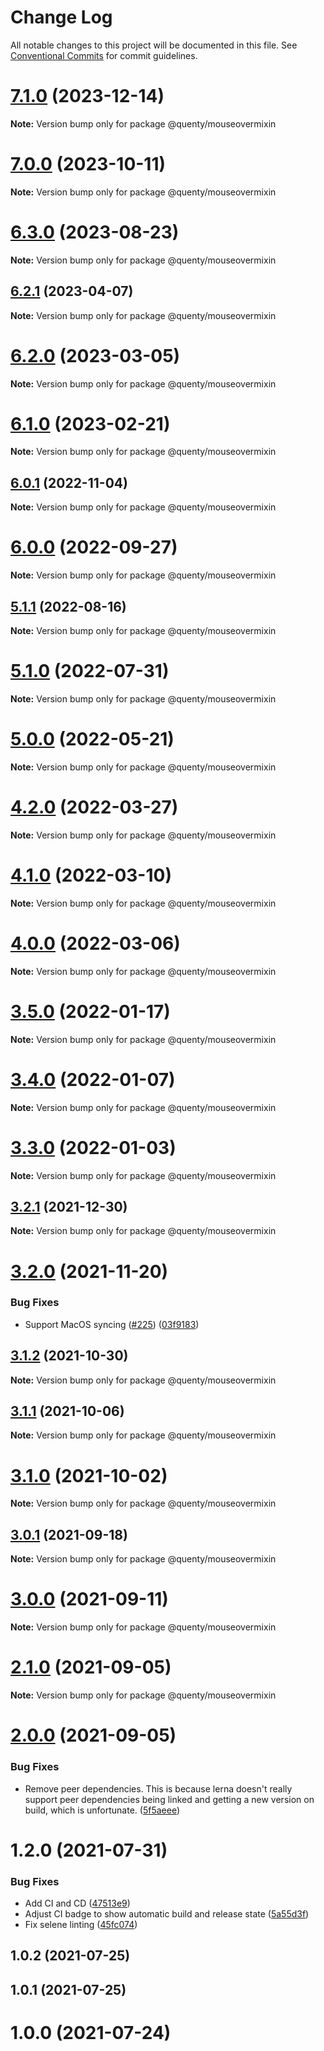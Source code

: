 # Change Log

All notable changes to this project will be documented in this file.
See [Conventional Commits](https://conventionalcommits.org) for commit guidelines.

# [7.1.0](https://github.com/Quenty/NevermoreEngine/compare/@quenty/mouseovermixin@7.0.0...@quenty/mouseovermixin@7.1.0) (2023-12-14)

**Note:** Version bump only for package @quenty/mouseovermixin





# [7.0.0](https://github.com/Quenty/NevermoreEngine/compare/@quenty/mouseovermixin@6.3.0...@quenty/mouseovermixin@7.0.0) (2023-10-11)

**Note:** Version bump only for package @quenty/mouseovermixin





# [6.3.0](https://github.com/Quenty/NevermoreEngine/compare/@quenty/mouseovermixin@6.2.1...@quenty/mouseovermixin@6.3.0) (2023-08-23)

**Note:** Version bump only for package @quenty/mouseovermixin





## [6.2.1](https://github.com/Quenty/NevermoreEngine/compare/@quenty/mouseovermixin@6.2.0...@quenty/mouseovermixin@6.2.1) (2023-04-07)

**Note:** Version bump only for package @quenty/mouseovermixin





# [6.2.0](https://github.com/Quenty/NevermoreEngine/compare/@quenty/mouseovermixin@6.1.0...@quenty/mouseovermixin@6.2.0) (2023-03-05)

**Note:** Version bump only for package @quenty/mouseovermixin





# [6.1.0](https://github.com/Quenty/NevermoreEngine/compare/@quenty/mouseovermixin@6.0.1...@quenty/mouseovermixin@6.1.0) (2023-02-21)

**Note:** Version bump only for package @quenty/mouseovermixin





## [6.0.1](https://github.com/Quenty/NevermoreEngine/compare/@quenty/mouseovermixin@6.0.0...@quenty/mouseovermixin@6.0.1) (2022-11-04)

**Note:** Version bump only for package @quenty/mouseovermixin





# [6.0.0](https://github.com/Quenty/NevermoreEngine/compare/@quenty/mouseovermixin@5.1.1...@quenty/mouseovermixin@6.0.0) (2022-09-27)

**Note:** Version bump only for package @quenty/mouseovermixin





## [5.1.1](https://github.com/Quenty/NevermoreEngine/compare/@quenty/mouseovermixin@5.1.0...@quenty/mouseovermixin@5.1.1) (2022-08-16)

**Note:** Version bump only for package @quenty/mouseovermixin





# [5.1.0](https://github.com/Quenty/NevermoreEngine/compare/@quenty/mouseovermixin@5.0.0...@quenty/mouseovermixin@5.1.0) (2022-07-31)

**Note:** Version bump only for package @quenty/mouseovermixin





# [5.0.0](https://github.com/Quenty/NevermoreEngine/compare/@quenty/mouseovermixin@4.2.0...@quenty/mouseovermixin@5.0.0) (2022-05-21)

**Note:** Version bump only for package @quenty/mouseovermixin





# [4.2.0](https://github.com/Quenty/NevermoreEngine/compare/@quenty/mouseovermixin@4.1.0...@quenty/mouseovermixin@4.2.0) (2022-03-27)

**Note:** Version bump only for package @quenty/mouseovermixin





# [4.1.0](https://github.com/Quenty/NevermoreEngine/compare/@quenty/mouseovermixin@4.0.0...@quenty/mouseovermixin@4.1.0) (2022-03-10)

**Note:** Version bump only for package @quenty/mouseovermixin





# [4.0.0](https://github.com/Quenty/NevermoreEngine/compare/@quenty/mouseovermixin@3.5.0...@quenty/mouseovermixin@4.0.0) (2022-03-06)

**Note:** Version bump only for package @quenty/mouseovermixin





# [3.5.0](https://github.com/Quenty/NevermoreEngine/compare/@quenty/mouseovermixin@3.4.0...@quenty/mouseovermixin@3.5.0) (2022-01-17)

**Note:** Version bump only for package @quenty/mouseovermixin





# [3.4.0](https://github.com/Quenty/NevermoreEngine/compare/@quenty/mouseovermixin@3.3.0...@quenty/mouseovermixin@3.4.0) (2022-01-07)

**Note:** Version bump only for package @quenty/mouseovermixin





# [3.3.0](https://github.com/Quenty/NevermoreEngine/compare/@quenty/mouseovermixin@3.2.1...@quenty/mouseovermixin@3.3.0) (2022-01-03)

**Note:** Version bump only for package @quenty/mouseovermixin





## [3.2.1](https://github.com/Quenty/NevermoreEngine/compare/@quenty/mouseovermixin@3.2.0...@quenty/mouseovermixin@3.2.1) (2021-12-30)

**Note:** Version bump only for package @quenty/mouseovermixin





# [3.2.0](https://github.com/Quenty/NevermoreEngine/compare/@quenty/mouseovermixin@3.1.2...@quenty/mouseovermixin@3.2.0) (2021-11-20)


### Bug Fixes

* Support MacOS syncing ([#225](https://github.com/Quenty/NevermoreEngine/issues/225)) ([03f9183](https://github.com/Quenty/NevermoreEngine/commit/03f918392c6a5bdd33f8a17c38de371d1e06c67a))





## [3.1.2](https://github.com/Quenty/NevermoreEngine/compare/@quenty/mouseovermixin@3.1.1...@quenty/mouseovermixin@3.1.2) (2021-10-30)

**Note:** Version bump only for package @quenty/mouseovermixin





## [3.1.1](https://github.com/Quenty/NevermoreEngine/compare/@quenty/mouseovermixin@3.1.0...@quenty/mouseovermixin@3.1.1) (2021-10-06)

**Note:** Version bump only for package @quenty/mouseovermixin





# [3.1.0](https://github.com/Quenty/NevermoreEngine/compare/@quenty/mouseovermixin@3.0.1...@quenty/mouseovermixin@3.1.0) (2021-10-02)

**Note:** Version bump only for package @quenty/mouseovermixin





## [3.0.1](https://github.com/Quenty/NevermoreEngine/compare/@quenty/mouseovermixin@3.0.0...@quenty/mouseovermixin@3.0.1) (2021-09-18)

**Note:** Version bump only for package @quenty/mouseovermixin





# [3.0.0](https://github.com/Quenty/NevermoreEngine/compare/@quenty/mouseovermixin@2.1.0...@quenty/mouseovermixin@3.0.0) (2021-09-11)

**Note:** Version bump only for package @quenty/mouseovermixin





# [2.1.0](https://github.com/Quenty/NevermoreEngine/compare/@quenty/mouseovermixin@2.0.0...@quenty/mouseovermixin@2.1.0) (2021-09-05)

**Note:** Version bump only for package @quenty/mouseovermixin





# [2.0.0](https://github.com/Quenty/NevermoreEngine/compare/@quenty/mouseovermixin@1.2.0...@quenty/mouseovermixin@2.0.0) (2021-09-05)


### Bug Fixes

* Remove peer dependencies. This is because lerna doesn't really support peer dependencies being linked and getting a new version on build, which is unfortunate. ([5f5aeee](https://github.com/Quenty/NevermoreEngine/commit/5f5aeeea8de9975435309e53679f0ef7064f9dd0))





# 1.2.0 (2021-07-31)


### Bug Fixes

* Add CI and CD ([47513e9](https://github.com/Quenty/NevermoreEngine/commit/47513e9b568162707534af132396dd8756947dd3))
* Adjust CI badge to show automatic build and release state ([5a55d3f](https://github.com/Quenty/NevermoreEngine/commit/5a55d3f19bf8d66a760d67da9b56ed47fab74656))
* Fix selene linting ([45fc074](https://github.com/Quenty/NevermoreEngine/commit/45fc07489ee59127ac6582689f19a0e87c1e5b5a))



## 1.0.2 (2021-07-25)



## 1.0.1 (2021-07-25)



# 1.0.0 (2021-07-24)
